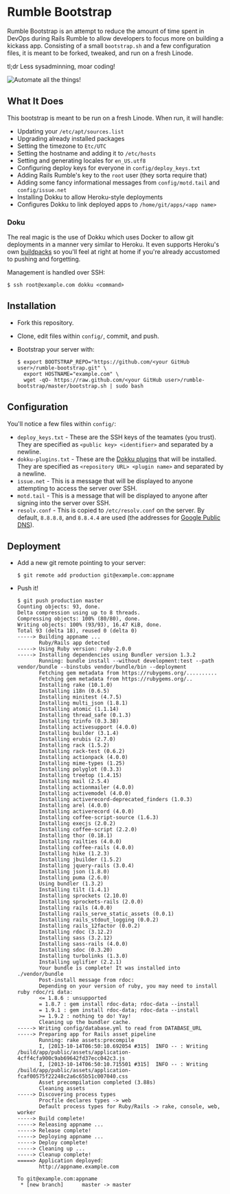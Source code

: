 # Rumble Bootstrap

Rumble Bootstrap is an attempt to reduce the amount of time spent in DevOps
during Rails Rumble to allow developers to focus more on building a kickass app.
Consisting of a small `bootstrap.sh` and a few configuration files, it is meant
to be forked, tweaked, and run on a fresh Linode.

tl;dr Less sysadminning, moar coding!

![Automate all the things!](http://www.kitchensoap.com/wp-content/uploads/2012/07/automate_all_the_things.jpeg)

## What It Does

This bootstrap is meant to be run on a fresh Linode. When run, it will handle:

* Updating your `/etc/apt/sources.list`
* Upgrading already installed packages
* Setting the timezone to `Etc/UTC`
* Setting the hostname and adding it to `/etc/hosts`
* Setting and generating locales for `en_US.utf8`
* Configuring deploy keys for everyone in `config/deploy_keys.txt`
* Adding Rails Rumble's key to the `root` user (they sorta require that)
* Adding some fancy informational messages from `config/motd.tail` and `config/issue.net`
* Installing Dokku to allow Heroku-style deployments
* Configures Dokku to link deployed apps to `/home/git/apps/<app name>`

### Doku

The real magic is the use of Dokku which uses Docker to allow git deployments in
a manner very similar to Heroku. It even supports Heroku's own
[buildpacks](https://devcenter.heroku.com/articles/buildpacks) so you'll feel at
right at home if you're already accustomed to pushing and forgetting.

Management is handled over SSH:

    $ ssh root@example.com dokku <command>

## Installation

* Fork this repository.
* Clone, edit files within `config/`, commit, and push.
* Bootstrap your server with:

  ```
  $ export BOOTSTRAP_REPO="https://github.com/<your GitHub user>/rumble-bootstrap.git" \
    export HOSTNAME="example.com" \
    wget -qO- https://raw.github.com/<your GitHub user>/rumble-bootstrap/master/bootstrap.sh | sudo bash
  ```

## Configuration

You'll notice a few files within `config/`:

* `deploy_keys.txt` - These are the SSH keys of the teamates (you trust). They are specified as `<public key> <identifier>` and separated by a newline.
* `dokku-plugins.txt` - These are the [Dokku plugins](https://github.com/progrium/dokku/wiki/Plugins) that will be installed. They are specified as `<repository URL> <plugin name>` and separated by a newline.
* `issue.net` - This is a message that will be displayed to anyone attempting to access the server over SSH.
* `motd.tail` - This is a message that will be displayed to anyone after signing into the server over SSH.
* `resolv.conf` - This is copied to `/etc/resolv.conf` on the server. By default, `8.8.8.8`, and `8.8.4.4` are used (the addresses for [Google Public DNS](https://developers.google.com/speed/public-dns/)).

## Deployment

* Add a new git remote pointing to your server:

  ```
  $ git remote add production git@example.com:appname
  ```

* Push it!

  ```
  $ git push production master
  Counting objects: 93, done.
  Delta compression using up to 8 threads.
  Compressing objects: 100% (80/80), done.
  Writing objects: 100% (93/93), 16.47 KiB, done.
  Total 93 (delta 18), reused 0 (delta 0)
  -----> Building appname ...
         Ruby/Rails app detected
  -----> Using Ruby version: ruby-2.0.0
  -----> Installing dependencies using Bundler version 1.3.2
         Running: bundle install --without development:test --path vendor/bundle --binstubs vendor/bundle/bin --deployment
         Fetching gem metadata from https://rubygems.org/..........
         Fetching gem metadata from https://rubygems.org/..
         Installing rake (10.1.0)
         Installing i18n (0.6.5)
         Installing minitest (4.7.5)
         Installing multi_json (1.8.1)
         Installing atomic (1.1.14)
         Installing thread_safe (0.1.3)
         Installing tzinfo (0.3.38)
         Installing activesupport (4.0.0)
         Installing builder (3.1.4)
         Installing erubis (2.7.0)
         Installing rack (1.5.2)
         Installing rack-test (0.6.2)
         Installing actionpack (4.0.0)
         Installing mime-types (1.25)
         Installing polyglot (0.3.3)
         Installing treetop (1.4.15)
         Installing mail (2.5.4)
         Installing actionmailer (4.0.0)
         Installing activemodel (4.0.0)
         Installing activerecord-deprecated_finders (1.0.3)
         Installing arel (4.0.0)
         Installing activerecord (4.0.0)
         Installing coffee-script-source (1.6.3)
         Installing execjs (2.0.2)
         Installing coffee-script (2.2.0)
         Installing thor (0.18.1)
         Installing railties (4.0.0)
         Installing coffee-rails (4.0.0)
         Installing hike (1.2.3)
         Installing jbuilder (1.5.2)
         Installing jquery-rails (3.0.4)
         Installing json (1.8.0)
         Installing puma (2.6.0)
         Using bundler (1.3.2)
         Installing tilt (1.4.1)
         Installing sprockets (2.10.0)
         Installing sprockets-rails (2.0.0)
         Installing rails (4.0.0)
         Installing rails_serve_static_assets (0.0.1)
         Installing rails_stdout_logging (0.0.2)
         Installing rails_12factor (0.0.2)
         Installing rdoc (3.12.2)
         Installing sass (3.2.12)
         Installing sass-rails (4.0.0)
         Installing sdoc (0.3.20)
         Installing turbolinks (1.3.0)
         Installing uglifier (2.2.1)
         Your bundle is complete! It was installed into ./vendor/bundle
         Post-install message from rdoc:
         Depending on your version of ruby, you may need to install ruby rdoc/ri data:
         <= 1.8.6 : unsupported
         = 1.8.7 : gem install rdoc-data; rdoc-data --install
         = 1.9.1 : gem install rdoc-data; rdoc-data --install
         >= 1.9.2 : nothing to do! Yay!
         Cleaning up the bundler cache.
  -----> Writing config/database.yml to read from DATABASE_URL
  -----> Preparing app for Rails asset pipeline
         Running: rake assets:precompile
         I, [2013-10-14T06:50:10.692054 #315]  INFO -- : Writing /build/app/public/assets/application-4cff4cfa900c9ab69642fd37ecc042c3.js
         I, [2013-10-14T06:50:10.715501 #315]  INFO -- : Writing /build/app/public/assets/application-fcaf00575f22248c2a6c65b51c007040.css
         Asset precompilation completed (3.88s)
         Cleaning assets
  -----> Discovering process types
         Procfile declares types -> web
         Default process types for Ruby/Rails -> rake, console, web, worker
  -----> Build complete!
  -----> Releasing appname ...
  -----> Release complete!
  -----> Deploying appname ...
  -----> Deploy complete!
  -----> Cleaning up ...
  -----> Cleanup complete!
  =====> Application deployed:
         http://appname.example.com

  To git@example.com:appname
   * [new branch]      master -> master
  ```
